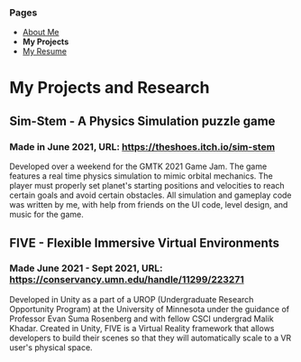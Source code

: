 ### Pages
- [About Me](/Portfolio/)
- **My Projects**
- [My Resume](/Portfolio/Resume.pdf)

# My Projects and Research
## Sim-Stem - A Physics Simulation puzzle game
### Made in June 2021, URL: https://theshoes.itch.io/sim-stem

Developed over a weekend for the GMTK 2021 Game Jam. The game features a real time physics simulation to mimic orbital mechanics. The player must properly set planet's starting positions and velocities to reach certain goals and avoid certain obstacles. All simulation and gameplay code was written by me, with help from friends on the UI code, level design, and music for the game.

## FIVE - Flexible Immersive Virtual Environments
### Made June 2021 - Sept 2021, URL: https://conservancy.umn.edu/handle/11299/223271

Developed in Unity as a part of a UROP (Undergraduate Research Opportunity Program) at the University of Minnesota under the guidance of Professor Evan Suma Rosenberg and with fellow CSCI undergrad Malik Khadar.  Created in Unity, FIVE is a Virtual Reality framework that allows developers to build their scenes so that they will automatically scale to a VR user's physical space.
